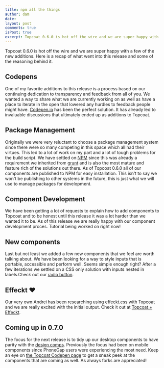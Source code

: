 ```yaml
---
title: npm all the things
author: dam
date:
layout: post
comments: true
isPost: true
excerpt: Topcoat 0.6.0 is hot off the wire and we are super happy with a few of the new additions. Here is a recap of what went into this release and some of the reasoning behind it.
---
```


Topcoat 0.6.0 is hot off the wire and we are super happy with a few of the new additions. Here is a recap of what went into this release and some of the reasoning behind it.

## Codepens

One of my favorite additions to this release is a process based on our continuing dedication to transparency and feedback from all of you. We wanted a way to share what we are currently working on as well as have a place to iterate in the open that lowered any hurdles to feedback people might have. [Codepen.io](http://codepen.io/Topcoat/) has been the perfect solution. It has already led to invaluable discussions that ultimately ended up as additions to Topcoat.

## Package Management

Originally we were very reluctant to choose a package management system since there were so many competing in this space which all had their virtues. This led to a lot of work on my part and a lot of tough problems for the build script. We have settled on [NPM](http://npmjs.org) since this was already a requirement we inherited from [grunt](http://gruntjs.com) and is also the most mature and feature rich of the solutions out there. As of Topcoat 0.6.0 all of our components are published to NPM for easy installation. This isn't to say we won't be publishing to other systems in the future, this is just what we will use to manage packages for development.

## Component Development

We have been getting a lot of requests to explain how to add components to Topcoat and to be honest until this release it was a lot harder than we wanted it to be. As of this release we are really happy with our component development proces. Tutorial being worked on right now!

## New components

Last but not least we added a few new components that we feel are worth talking about. We have been looking for a way to style inputs that is portable, accessible and perform well. Seems simple enough right? After a few iterations we settled on a CSS only solution with inputs nested in labels.Check out our [radio button](http://codepen.io/Topcoat/pen/HDcJj).

## Effeckt ♥

Our very own Andrei has been researching using effeckt.css with Topcoat and we are really excited with the initial output. Check it out at [Topcoat + Effeckt](http://topcoat.io/topcoat-effeckt/dist/).

## Coming up in 0.7.0

The focus for the next release is to tidy up our desktop components to have parity with the [design comps](http://github.com/topcoat/design). Previously the focus had been on mobile components since PhoneGap users were experiencing the most need. Keep an eye on [the Topcoat Codepen page](http://codepen.io/Topcoat) to get a sneak peek at the components that are coming as well. As always forks are appreciated!
